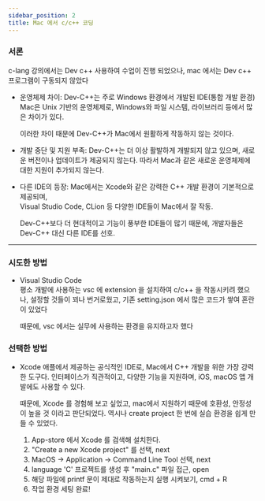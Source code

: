 ```yaml
---
sidebar_position: 2
title: Mac 에서 c/c++ 코딩
---
```


### 서론

c-lang 강의에서는 Dev c++ 사용하여 수업이 진행 되었으나,
mac 에서는 Dev c++ 프로그램이 구동되지 않았다

- 운영체제 차이: Dev-C++는 주로 Windows 환경에서 개발된 IDE(통합 개발 환경)
  Mac은 Unix 기반의 운영체제로, Windows와 파일 시스템, 라이브러리 등에서 많은 차이가 있다.

  이러한 차이 때문에 Dev-C++가 Mac에서 원활하게 작동하지 않는 것이다.

- 개발 중단 및 지원 부족: Dev-C++는 더 이상 활발하게 개발되지 않고 있으며, 새로운 버전이나 업데이트가 제공되지 않는다.
  따라서 Mac과 같은 새로운 운영체제에 대한 지원이 추가되지 않는다.

- 다른 IDE의 등장: Mac에서는 Xcode와 같은 강력한 C++ 개발 환경이 기본적으로 제공되며,  
  Visual Studio Code, CLion 등 다양한 IDE들이 Mac에서 잘 작동.

  Dev-C++보다 더 현대적이고 기능이 풍부한 IDE들이 많기 때문에, 개발자들은 Dev-C++ 대신 다른 IDE를 선호.

---

### 시도한 방법

- Visual Studio Code  
  평소 개발에 사용하는 vsc 에 extension 을 설치하여 c/c++ 을 작동시키려 했으나,
  설정할 것들이 꾀나 번거로웠고, 기존 setting.json 에서 많은 코드가 쌓여 혼란이 있었다

  때문에, vsc 에서는 실무에 사용하는 환경을 유지하고자 했다

### 선택한 방법

- Xcode
  애플에서 제공하는 공식적인 IDE로, Mac에서 C++ 개발을 위한 가장 강력한 도구다.
  인터페이스가 직관적이고, 다양한 기능을 지원하며, iOS, macOS 앱 개발에도 사용할 수 있다.

  때문에, Xcode 를 경험해 보고 싶었고, mac에서 지원하기 때문에 호환성, 안정성이 높을 것 이라고 판단되었다.
  역시나 create project 한 번에 실습 환경을 쉽게 만들 수 있었다.

  1. App-store 에서 Xcode 를 검색해 설치한다.
  2. "Create a new Xcode project" 를 선택, next
  3. MacOS -> Application -> Command Line Tool 선택, next
  4. language 'C' 프로젝트를 생성 후 "main.c" 파일 접근, open
  5. 해당 파일에 printf 문이 제대로 작동하는지 실행 시켜보기, cmd + R
  6. 작업 환경 세팅 완료!
